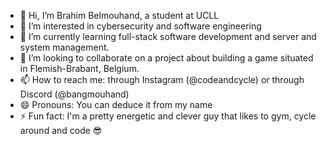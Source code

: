 - 👋 Hi, I’m Brahim Belmouhand, a student at UCLL
- 👀 I’m interested in cybersecurity and software engineering
- 🌱 I’m currently learning full-stack software development and server and system management.
- 💞️ I’m looking to collaborate on a project about building a game situated in Flemish-Brabant, Belgium.
- 📫 How to reach me: through Instagram (@codeandcycle) or through Discord (@bangmouhand)
- 😄 Pronouns: You can deduce it from my name
- ⚡ Fun fact: I'm a pretty energetic and clever guy that likes to gym, cycle around and code 😎

<!---
BrahimBelmouhandUCLL/BrahimBelmouhandUCLL is a ✨ special ✨ repository because its `README.md` (this file) appears on your GitHub profile.
You can click the Preview link to take a look at your changes.
--->
